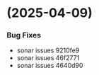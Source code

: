 #  (2025-04-09)


### Bug Fixes

* sonar issues 9210fe9
* sonar issues 46f2771
* sonar issues 4640d90



